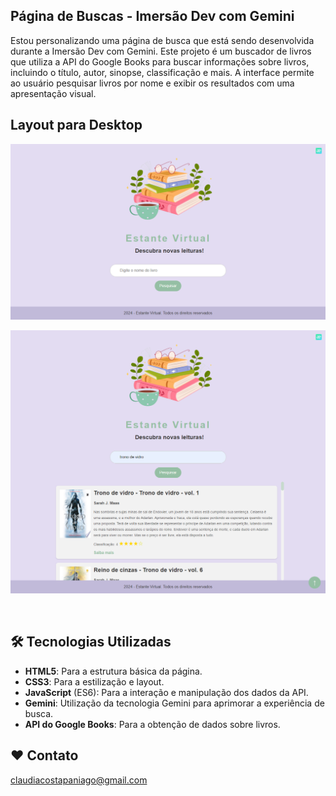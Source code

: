 ## Página de Buscas - Imersão Dev com Gemini

Estou personalizando uma página de busca que está sendo desenvolvida durante a Imersão Dev com Gemini. Este projeto é um buscador de livros que utiliza a API do Google Books para buscar informações sobre livros, incluindo o título, autor, sinopse, classificação e mais. A interface permite ao usuário pesquisar livros por nome e exibir os resultados com uma apresentação visual.

## Layout para Desktop

![desktop](/src/img/preview/desktop.png)

![mobile](/src/img/preview/desktop1.png)


<br>


## 🛠️ Tecnologias Utilizadas

- **HTML5**: Para a estrutura básica da página.
- **CSS3**: Para a estilização e layout.
- **JavaScript** (ES6): Para a interação e manipulação dos dados da API.
- **Gemini**: Utilização da tecnologia Gemini para aprimorar a experiência de busca.
- **API do Google Books**: Para a obtenção de dados sobre livros.


## ❤️ Contato
claudiacostapaniago@gmail.com

